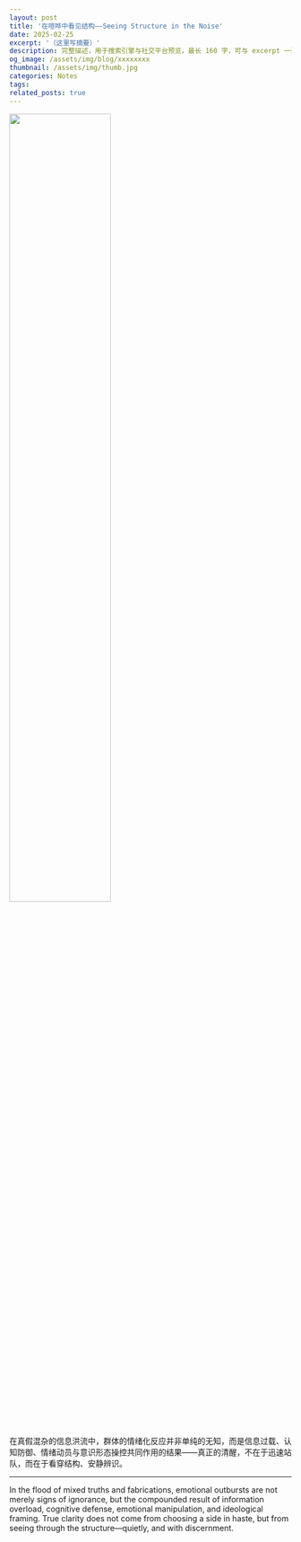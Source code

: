 ```yaml
---
layout: post
title: '在喧哗中看见结构——Seeing Structure in the Noise'
date: 2025-02-25
excerpt: '（这里写摘要）'
description: 完整描述，用于搜索引擎与社交平台预览，最长 160 字，可与 excerpt 一致
og_image: /assets/img/blog/xxxxxxxx
thumbnail: /assets/img/thumb.jpg
categories: Notes
tags: 
related_posts: true
---
```


<img src="{{ '/assets/img/blog/xxxxxxxx' | relative_url }}" style="width:60%;">

在真假混杂的信息洪流中，群体的情绪化反应并非单纯的无知，而是信息过载、认知防御、情绪动员与意识形态操控共同作用的结果——真正的清醒，不在于迅速站队，而在于看穿结构、安静辨识。

---

In the flood of mixed truths and fabrications, emotional outbursts are not merely signs of ignorance, but the compounded result of information overload, cognitive defense, emotional manipulation, and ideological framing. True clarity does not come from choosing a side in haste, but from seeing through the structure—quietly, and with discernment.